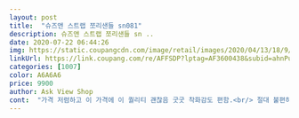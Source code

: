 ```yaml
---
layout: post 
title:  "슈즈앤 스트랩 쪼리샌들 sn081" 
description: 슈즈앤 스트랩 쪼리샌들 sn ..
date: 2020-07-22 06:44:26 
img: https://static.coupangcdn.com/image/retail/images/2020/04/13/18/9/6c94c4b5-fc77-4da2-a5b4-56f023dbd899.jpg 
linkUrl: https://link.coupang.com/re/AFFSDP?lptag=AF3600438&subid=ahnPublicAsk&pageKey=1464649877&itemId=2519003903&vendorItemId=70511925603&traceid=V0-113-96635719732685e6 
categories: [1007] 
color: A6A6A6 
price: 9900 
author: Ask View Shop 
cont:  "가격 저렴하고 이 가격에 이 퀄리티 괜찮음 굿굿 착화감도 편함.<br/> 절대 불편하지 않음.<br/><br/>끈이 많은 신발은 잘못 신으면 여기저기 눌리고 아프고 하는경우가 많은데<br/>밑창이 얇아서 신발 바닥에 보면 신발끈을 안으로 넣어서 접착해 울퉁불퉁한게 느껴지는데요<br/>발가락 튀 나오거나 하지 않았음! ㅋㅋ 참고하세용^^<br/>발볼뚱땡이 230235 사이즈 240시켰더니 낙낙하니 잘맞아요 35시켰음 조금 타이트했을듯 하네요<br/>발볼없고 칼발이신분들은 정싸이즈하셔도 괜찮을듯 해요<br/>신고 걸으면 무슨 비닐 소리인지 접착제 소리인지<br/>아 싸이즈는 정사이즈 주문하시면 될듯 제가 230이긴한데 발가락이 좀 긴편인데도 불구하고 잘 맞았음!<br/>여러판매처보다 제일저렴해요<br/>여름 기본아이템 같은스타일<br/>여름 한철 막 신기 좋을 거 같습니당<br/>요 아인 그런게 없네요? 좋아요 좋아요!<br/>요거 첨에 다른 싸이트에서 9천원대에 보고 오 싸다 하고 장바구니 넣어놨었는데.<br/>.<br/><br/>쩍쩍 소리가 나요 혹시 바닥창이 떨어져나가지 않을까 걱정이네요<br/>쿠팡 보다보니 8천원대++ㅋㅋ 바로 여기서 구매했다능!ㅋㅋ<br/>" 
---
```

